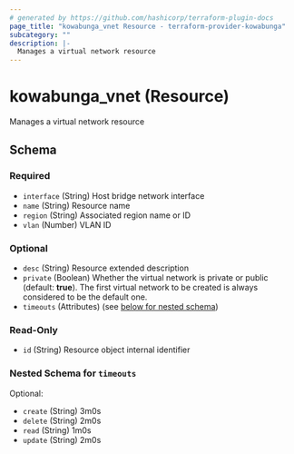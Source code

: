 ```yaml
---
# generated by https://github.com/hashicorp/terraform-plugin-docs
page_title: "kowabunga_vnet Resource - terraform-provider-kowabunga"
subcategory: ""
description: |-
  Manages a virtual network resource
---
```


# kowabunga_vnet (Resource)

Manages a virtual network resource



<!-- schema generated by tfplugindocs -->
## Schema

### Required

- `interface` (String) Host bridge network interface
- `name` (String) Resource name
- `region` (String) Associated region name or ID
- `vlan` (Number) VLAN ID

### Optional

- `desc` (String) Resource extended description
- `private` (Boolean) Whether the virtual network is private or public (default: **true**). The first virtual network to be created is always considered to be the default one.
- `timeouts` (Attributes) (see [below for nested schema](#nestedatt--timeouts))

### Read-Only

- `id` (String) Resource object internal identifier

<a id="nestedatt--timeouts"></a>
### Nested Schema for `timeouts`

Optional:

- `create` (String) 3m0s
- `delete` (String) 2m0s
- `read` (String) 1m0s
- `update` (String) 2m0s
